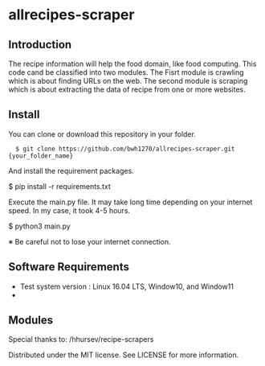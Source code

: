 # allrecipes-scraper


## Introduction
The recipe information will help the food domain, like food computing.
This code cand be classified into two modules. The Fisrt module is crawling which is about finding URLs on the web. The second module is scraping which is about extracting the data of recipe from one or more websites.

## Install
You can clone or download this repository in your folder.
```
  $ git clone https://github.com/bwh1270/allrecipes-scraper.git {your_folder_name}
```

And install the requirement packages.

  $ pip install -r requirements.txt


Execute the main.py file. It may take long time depending on your internet speed. In my case, it took 4-5 hours.

  $ python3 main.py

※ Be careful not to lose your internet connection.


## Software Requirements 
+ Test system version : Linux 16.04 LTS, Window10, and Window11
+ 




## Modules

Special thanks to: /hhursev/recipe-scrapers

Distributed under the MIT license. See LICENSE for more information.
